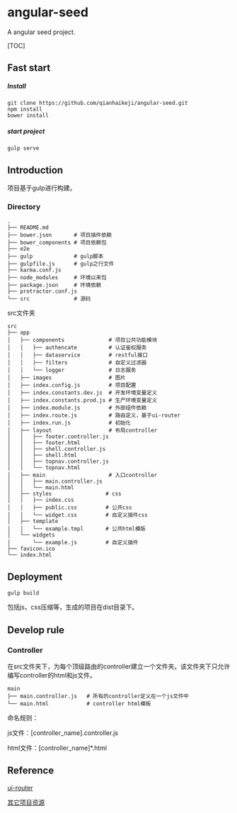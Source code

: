 # angular-seed
A angular seed project. 

[TOC]

## Fast start

##### Install

```
git clone https://github.com/qianhaikeji/angular-seed.git
npm install
bower install
```

##### start project

```
gulp serve
```

## Introduction

项目基于gulp进行构建。

### Directory

```
.
├── README.md
├── bower.json       # 项目插件依赖
├── bower_components # 项目依赖包
├── e2e              
├── gulp             # gulp脚本
├── gulpfile.js      # gulp之行文件
├── karma.conf.js   
├── node_modules     # 环境以来包
├── package.json     # 环境依赖
├── protractor.conf.js
└── src              # 源码
```

src文件夹

```
src
├── app
│   ├── components              # 项目公共功能模块
│   │   ├── authencate          # 认证鉴权服务
│   │   ├── dataservice         # restful接口
│   │   ├── filters             # 自定义过滤器
│   │   └── logger              # 日志服务
│   ├── images                  # 图片
│   ├── index.config.js         # 项目配置
│   ├── index.constants.dev.js  # 开发环境变量定义
│   ├── index.constants.prod.js # 生产环境变量定义
│   ├── index.module.js         # 外部组件依赖
│   ├── index.route.js          # 路由定义，基于ui-router
│   ├── index.run.js            # 初始化
│   ├── layout                  # 布局controller
│   │   ├── footer.controller.js
│   │   ├── footer.html
│   │   ├── shell.controller.js
│   │   ├── shell.html
│   │   ├── topnav.controller.js
│   │   └── topnav.html
│   ├── main                    # 入口controller
│   │   ├── main.controller.js
│   │   └── main.html
│   ├── styles                 # css
│   │   ├── index.css         
│   │   ├── public.css         # 公共css
│   │   └── widget.css         # 自定义插件css
│   ├── template
│   │   └── example.tmpl       # 公共html模版
│   └── widgets
│       └── example.js         # 自定义插件
├── favicon.ico
└── index.html
```

## Deployment

```
gulp build
```

包括js，css压缩等，生成的项目在dist目录下。

## Develop rule

### Controller

在src文件夹下，为每个顶级路由的controller建立一个文件夹。该文件夹下只允许编写controller的html和js文件。

```
main
├── main.controller.js   # 所有的controller定义在一个js文件中
└── main.html            # controller html模板
```

命名规则：

js文件：[controller_name].controller.js

html文件：[controller_name]*.html



## Reference

[ui-router](https://github.com/angular-ui/ui-router.git)



[其它项目资源](https://github.com/qianhaikeji/develop-guide.git)